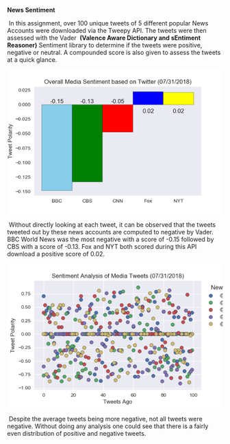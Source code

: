 **News Sentiment**

​	In this assignment, over 100 unique tweets of  5 different popular News Accounts were downloaded via the Tweepy API. The tweets were then assessed with the Vader  **(Valence Aware Dictionary and sEntiment Reasoner)** Sentiment library to determine if the tweets were positive, negative or neutral. A compounded score is also given to assess the tweets at a quick glance. 

![alt text](https://github.com/cgrinstead12/News-Sentiment/blob/master/tweetpolarity.png)

​	Without directly looking at each tweet, it can be observed that the tweets tweeted out by these news accounts are computed to negative by Vader.  BBC World News was the most negative with a score of -0.15 followed by CBS with a score of -0.13. Fox and NYT both scored during this API download a positive score of 0.02. 

![alt text](https://github.com/cgrinstead12/News-Sentiment/blob/master/tweetpolarityscatter.png)

​	Despite the average tweets being more negative, not all tweets were negative. Without doing any analysis one could see that there is a fairly even distribution of positive and negative tweets. 



